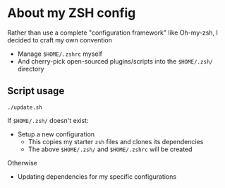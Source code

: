 # About my ZSH config

Rather than use a complete "configuration framework" like Oh-my-zsh, I decided to craft my own convention
- Manage `$HOME/.zshrc` myself
- And cherry-pick open-sourced plugins/scripts into the `$HOME/.zsh/` directory

## Script usage

`./update.sh`

If `$HOME/.zsh/` doesn't exist:
- Setup a new configuration
  - This copies my starter `zsh` files and clones its dependencies
  - The above `$HOME/.zsh/` and `$HOME/.zshrc` will be created

Otherwise
- Updating dependencies for my specific configurations
